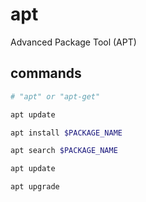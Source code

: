 # apt

Advanced Package Tool (APT)

## commands

```bash
# "apt" or "apt-get"

apt update

apt install $PACKAGE_NAME

apt search $PACKAGE_NAME

apt update

apt upgrade
```
